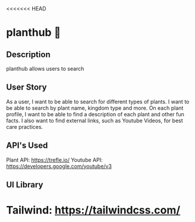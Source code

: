 <<<<<<< HEAD
# planthub 🌱

## Description
planthub allows users to search 

## User Story
As a user, I want to be able to search for different types of plants. I want to be able to search by plant name, kingdom type and more. On each plant profile, I want to be able to find a description of each plant and other fun facts. I also want to find external links, such as Youtube Videos, for best care practices.

## API's Used
Plant API: https://trefle.io/
Youtube API: https://developers.google.com/youtube/v3

## UI Library
Tailwind: https://tailwindcss.com/
=======
